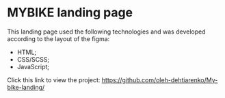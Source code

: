 # MYBIKE landing page

This landing page used the following technologies and was developed according to the layout of the figma:

- HTML;
- CSS/SCSS;
- JavaScript;

Click this link to view the project:
https://github.com/oleh-dehtiarenko/My-bike-landing/
